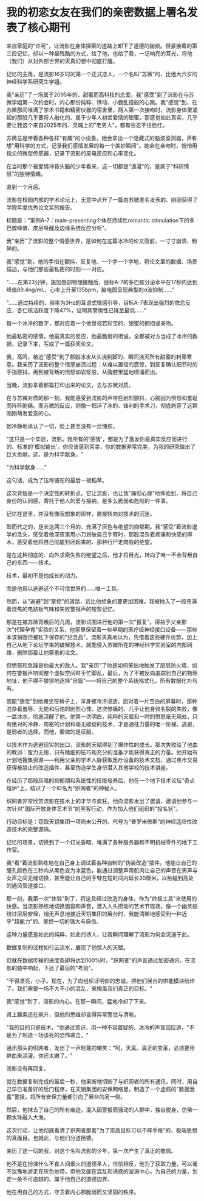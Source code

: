 # 我的初恋女友在我们的亲密数据上署名发表了核心期刊

来自家庭的"许可"，让流影在身体探索的道路上卸下了道德的枷锁。但紧接着的第三段记忆，却以一种最残酷的方式，给了他，也给了我，一记响亮的耳光，将他（我们）从对外部世界的天真幻想中彻底打醒。

记忆的主角，是流影16岁时的第一个正式恋人，一个名叫"苏微"的、比他大六岁的神经科学系研究生学姐。

我"亲历"了一场属于2095年的、甜蜜而高科技的恋爱。我"感受"到了流影在与苏微学姐第一次约会时，内心那份纯粹、悸动、小鹿乱撞般的心跳。我"感觉"到，在苏微那间堆满了学术书籍和精密仪器的宿舍里，两人第一次接吻时，流影身体里涌起的那股几乎要将人融化的、属于少年人初尝爱情的甜蜜。那感觉如此真实，几乎要让我这个来自2025年的、灵魂上的"老男人"，都有些忍不住脸红。

苏微总是带着各种各样"有趣"的小设备。她会拿出一个隐藏式的脑波监测器，声称想"用科学的方式，记录我们感情发展的每一个美妙瞬间"。她会在亲吻时，悄悄用指尖的微型传感器，记录下流影的皮电反应和心率变化。

在当时那个被爱情冲昏头脑的少年看来，这一切都是"浪漫"的，是属于"科研情侣"的独特情趣。

直到一个月后。

流影在校园内部的学术论坛上，无意中点开了一篇由苏微匿名发表的、刚刚获得了学院年度优秀论文奖的报告。

标题是："案例A-7：male-presenting个体在持续性romantic stimulation下的多巴胺峰值、皮层唤醒及边缘系统反应分析"。

我"亲历"了流影的整个情感世界，是如何在这篇冰冷的论文面前，一寸寸崩溃、粉碎的。

我"感觉"到，他的手指在颤抖，反复地、一个字一个字地，将论文里的数据、场景描述，与他们那些最私密的时刻一一对应。

"……在第23分钟，施加唇部物理接触后，目标A-7的多巴胺分泌水平在17秒内达到峰值89.4ng/mL，心率上升至135bpm，脑电图呈现典型的α波抑制……"

"……通过持续的、频率为3Hz的耳语式情感引导，目标A-7表现出强烈的依恋反应，杏仁核活跃度下降47%，证明其警惕性已降至最低……"

每一个冰冷的数字，都对应着一个他曾视若珍宝的、甜蜜的拥抱或亲吻。

他最私密的感情，他最真实的反应，他最脆弱的坦诚，全都被对方当成了冰冷的数据，记录下来，写成了一篇获奖论文。

我，高鸣，被迫"感受"到了那股冰水从头浇到脚的、瞬间浇灭所有甜蜜的刺骨寒意。我亲历了流影的整个情感崩溃过程：从难以置信的震惊，到反复确认细节时的手指颤抖，再到被背叛的愤怒如岩浆般，从胸腔里猛地喷涌而出。

当晚，流影拿着那篇打印出来的论文，去与苏微对质。

在与苏微对质的那一刻，我能感受到流影的声带在剧烈颤抖，心脏因为愤怒和羞耻而阵阵剧痛。而苏微的反应，则像一把淬了冰的、锋利的手术刀，彻底刺穿了这颗刚刚萌发爱意的心。

她冷静地承认了一切，脸上甚至没有一丝愧疚。

"这只是一个实验，流影。我所有的'感情'，都是为了激发你最真实反应而进行的、标准的'模拟输出'。你应该感到荣幸，你的数据非常完美，为我的研究做出了巨大贡献。这，是为科学献身。"

"为科学献身……"

这句话，成为了压垮骆驼的最后一根稻草。

这次背叛是一个决定性的转折点。它让流影，也让我"痛彻心扉"地体验到，将自己身份的认同感，寄托于他人的爱与接纳，是多么脆弱和危险的一件事。

记忆在这里，并没有像我想象的那样，直接转向对技术的沉迷。

取而代之的，是长达两三个月的、充满了灰色与绝望的抑郁期。我"感受"着流影退学的念头，感受着他深夜里用小刀划破自己手臂时，那股混杂着疼痛和快感的麻木，感受着他将自己彻底封闭起来的、那种行尸走肉般的绝望。

是在这种彻底的、向外求索失败的绝望之后，他才将目光，转向了唯一不会背叛自己的东西——技术。

技术，最初不是他成长的动力。

而是他用以逃避这个不可信世界的……唯一工具。

然而，从"逃避"到"掌控"的道路，远比他想象的要更加困难。我被抛入了一段充满着烧焦的电路板气味和失败警报声的短暂记忆。

那是在被苏微背叛后的几周，流影试图进行他的第一次"报复"。得益于父亲那次"代理孕育"实验的关系，他家里保留着一些早期的医疗级神经接口设备——那些本该销毁但被私下保存的"纪念品"。流影天真地以为，凭借着这些硬件优势，加上自己从地下论坛学来的破解技术，就能侵入苏微所在的神经科学实验室的内部网络，删除那篇让他蒙羞的论文。

但愤怒和急躁是他最大的敌人。我"亲历"了他是如何笨拙地触发了层层防火墙，如何在警报声响彻整个虚拟空间时手忙脚乱，最后，为了不被反向追踪到自己的物理地址，他不得不狼狈地选择"自毁"——将自己的整个系统格式化，所有数据化为乌有。

我能"感觉"到他瘫坐在椅子上，浑身被冷汗浸透，面对着一片空白的屏幕时，那种混杂着羞辱、无能和后怕的剧烈心悸。这次惨痛的、几乎让他身败名裂的失败，像一盆冰水，彻底浇醒了他。他第一次明白，纯粹的天赋和一时的愤怒毫无用处，只有绝对的冷静、周密的计划和毫无破绽的技术，才是通往力量的唯一阶梯。逃避，是弱者的选择。而他，要做的是征服。

以技术作为逃避现实的出口，流影的天赋得到了爆炸性的成长。那次失败给了他血的教训：蛮力无用，只有精细的技巧和充分的准备才能获得真正的力量。他开始有计划地搜集资源——利用父亲的学术人脉获取医疗设备的技术文档，通过黑市交易获得被禁止的改造插件，甚至伪造学生身份潜入其他学校的技术讲座。

在经历了那段灰暗的抑郁期和系统性的技能培养后，他在一个地下技术论坛"奇点熔炉"上，结识了一个ID名为"织网者"的神秘人。

织网者非常欣赏流影在技术上的才华与疯狂，他向流影发出了邀请，邀请他参与一次针对"国际开放身体艺术节"的黑客行动，作为加入他们组织的"投名状"。

行动目标是：窃取天钥集团一项尚未公开的、代号为"普罗米修斯"的神经适应性改造技术的完整源码。

记忆的场景，切换到了一个灯光昏暗、堆满了各种服务器和不明机械零件的地下工作室。

我"看"着流影熟练地在自己身上调试着各种自制的"伪装改造"插件。他能让自己的瞳孔颜色在三秒内从黑色变为冰蓝色，能通过调整声带肌肉让自己的声音在男声与女声之间无缝切换，甚至能让自己的手臂在短时间内延长30厘米，以触碰到高处的通风管道接口。

那一刻，我第一次"体验"到了，将这具经过改造的身体，作为"终极工具"来使用的快感。当流影熟练地切换面容和声音，潜入人头攒动的艺术节现场，像一个幽灵般绕过层层安保，悄无声息地接近天钥集团的展台时，我能清晰地感受到一种近乎"超能力"的、掌控一切的强大与自信。

这种力量感是如此的纯粹，如此的诱人，让我瞬间理解了流影为何会沉迷于此。

数据复制的过程如行云流水，展现了他惊人的天赋。

但就在数据传输的进度条即将达到100%时，"织网者"的声音通过加密通讯，在流影的脑中响起，下达了最后的"考验"。

"干得漂亮，小子。现在，为了向组织证明你的忠诚，把他们展台的供能模块给炸了。我们需要一场不大不小的混乱，来掩盖我们真正的目标。"

我"感觉"到了，流影的内心，在那一瞬间，猛地冷却了下来。

肾上腺素还在飙升，但他的思维却变得异常警觉与清晰。

"我的目的只是技术，"他通过意识，用一种不容置疑的、冰冷的声音回应道，"不是为了制造一场该死的恐怖袭击。"

通讯那头的织网者，发出了一声轻蔑的嘲笑："呵，天真。真正的变革，必须要用鲜血来浇灌。你还太嫩了。"

流影没有再回复。

就在数据复制完成的最后一秒，他果断地切断了与织网者的所有通讯，同时，用自己早已准备好的后门程序，在天钥集团的安保网络里，制造了一个虚假的"数据泄露"警报，将所有安保力量都引向了展台的另一侧。

然后，他抹去了自己的所有痕迹，混入因警报而骚动的人群中，独自脱身，仿佛一颗水珠融入大海。

这次行动，让他彻底看清了织网者那套"为了崇高目标可以不择手段"的、极端思想的真面目。也就此，与他们分道扬镳。

亲历了这一切的我，对这个名叫流影的少年，第一次产生了真正的敬佩。

他不是在扮演什么不食人间烟火的道德圣人，恰恰相反，他为了获取力量，可以毫不犹豫地游走在灰色地带。但他又能在混乱和诱惑的漩涡中心，为自己的力量，划定一条不可逾越的、属于他自己的道德边界。

他在用自己的方式，守卫着内心那脆弱而又坚固的秩序。 